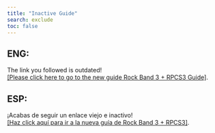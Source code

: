 ```yaml
---
title: "Inactive Guide"
search: exclude
toc: false
---  
```


## ENG:
The link you followed is outdated!  
[[Please click here to go to the new guide Rock Band 3 + RPCS3 Guide]](https://rb3pc.milohax.org/).

## ESP:
¡Acabas de seguir un enlace viejo e inactivo!  
[[Haz click aquí para ir a la nueva guía de Rock Band 3 + RPCS3]](https://rb3pc.milohax.org/).